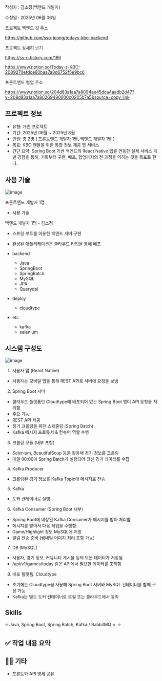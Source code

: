 작성자 : 김소정(백앤드 개발자)

수정일 : 2025년 06월 06일

프로젝트 백앤드 깃 주소

https://github.com/sso-jeong/todays-kbo-backend

프로젝트 상세히 보기

https://ss-o.tistory.com/186

https://www.notion.so/Today-s-KBO-2089270efdce80baa7a8d6752f5e9bc6

프론트엔드 협업 주소

https://www.notion.so/204d83a1aa7a8094ae45dca4aadb2d47?v=208d83a1aa7a80269480000c0205b7a5&source=copy_link

## 프로젝트 정보

- 유형: 개인 프로젝트
- 기간: 2025년 06월 ~ 2025년 8월
- 인원: 총 2명 ( 프론트앤드 개발자 1명, 백앤드 개발자 1명 )
- 목표: KBO 팬들을 위한 통합 정보 제공 앱 서비스
- 간단 요약: Spring Boot 기반 백엔드와 React Native 앱을 연동한 실제 서비스 개발 경험을 통해, 기획부터 구현, 배포, 협업까지의 전 과정을 익히는 것을 목표로 한다.

## 사용 기술
![image](https://github.com/user-attachments/assets/2309ee87-f487-457f-8508-840599e155b3)

프론트엔드 개발자 1명
- 사용 기술

백엔드 개발자 1명 - 김소정
- 스프링 부트를 이용한 백엔드 서버 구현
- 완성된 애플리케이션은 클라우드 타입을 통해 배포
- backend
  - Java
  - SpringBoot
  - SpringBatch
  - MySQL
  - JPA
  - Querydsl
 
- deploy
  - cloudtype
 
- etc
  - kafka
  - selenium

## 시스템 구성도
![image](https://github.com/user-attachments/assets/dd243be3-e834-4a0f-9d57-26f5de88d982)

1. 사용자 앱 (React Native)
- 사용자는 모바일 앱을 통해 REST API로 서버에 요청을 보냄

2. Spring Boot 서버
- 클라우드 플랫폼인 Cloudtype에 배포되어 있는 Spring Boot 앱이 API 요청을 처리함
- 주요 기능:
- REST API 제공
- 정기 크롤링을 위한 스케줄링 (Spring Batch)
- Kafka 메시지 프로듀서 & 컨슈머 역할 수행

3. 크롤링 모듈 (내부 포함)
- Selenium, BeautifulSoup 등을 활용해 경기 정보를 크롤링
- 매일 00:00에 Spring Batch가 실행되어 최신 경기 데이터를 수집

4. Kafka Producer
- 크롤링된 경기 정보를 Kafka Topic에 메시지로 전송

5. Kafka
- 도커 컨테이너로 실행

6. Kafka Consumer (Spring Boot 내부)
- Spring Boot에 내장된 Kafka Consumer가 메시지를 받아 처리함
- 메시지를 받아서 다음 작업을 수행함:
- Game/Highlight 정보 MySQL에 저장
- 알림 전송 준비 (썸네일 이미지 처리 포함 가능)

7. DB (MySQL)
- 사용자, 경기 정보, 커뮤니티 게시물 등의 모든 데이터가 저장됨
- /api/v1/games/today 같은 API에서 필요한 데이터를 조회함

8. 배포 플랫폼: Cloudtype
- 초기에는 Cloudtype을 사용해 Spring Boot 서버와 MySQL 컨테이너를 함께 구성 가능
- Kafka는 별도 도커 컨테이너로 로컬 또는 클라우드에서 동작

## Skills
⭐ Java, Spring Boot, Spring Batch, Kafka / RabbitMQ
⭐ 
⭐

## ✅ 작업 내용 요약

## 🙋‍♀️ 기타
- 프론트와 API 명세 공유
